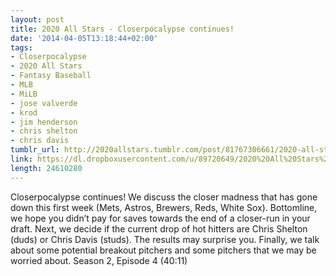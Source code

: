 ```yaml
---
layout: post
title: 2020 All Stars - Closerpocalypse continues!
date: '2014-04-05T13:18:44+02:00'
tags:
- Closerpocalypse
- 2020 All Stars
- Fantasy Baseball
- MLB
- MiLB
- jose valverde
- krod
- jim henderson
- chris shelton
- chris davis
tumblr_url: http://2020allstars.tumblr.com/post/81767306661/2020-all-stars-closerpocalypse-continues
link: https://dl.dropboxusercontent.com/u/89720649/2020%20All%20Stars%20-%2020140404%20-%20Season%202%20Episode%204%20%2819%29.mp3
length: 24610280
---
```

Closerpocalypse continues! We discuss the closer madness that has gone down this first week (Mets, Astros, Brewers, Reds, White Sox). Bottomline, we hope you didn’t pay for saves towards the end of a closer-run in your draft. Next, we decide if the current drop of hot hitters are Chris Shelton (duds) or Chris Davis (studs). The results may surprise you. Finally, we talk about some potential breakout pitchers and some pitchers that we may be worried about.
Season 2, Episode 4 (40:11)
